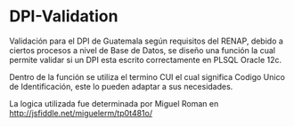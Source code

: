 # DPI-Validation
Validación para el DPI de Guatemala según requisitos del RENAP, debido a ciertos procesos a nivel de Base de Datos, se diseño una función la cual permite validar si un DPI esta escrito correctamente en PLSQL Oracle 12c.

Dentro de la función se utiliza el termino CUI el cual significa Codigo Unico de Identificación, este lo pueden adaptar a sus necesidades.

La logica utilizada fue determinada por Miguel Roman en http://jsfiddle.net/miguelerm/tp0t481o/
